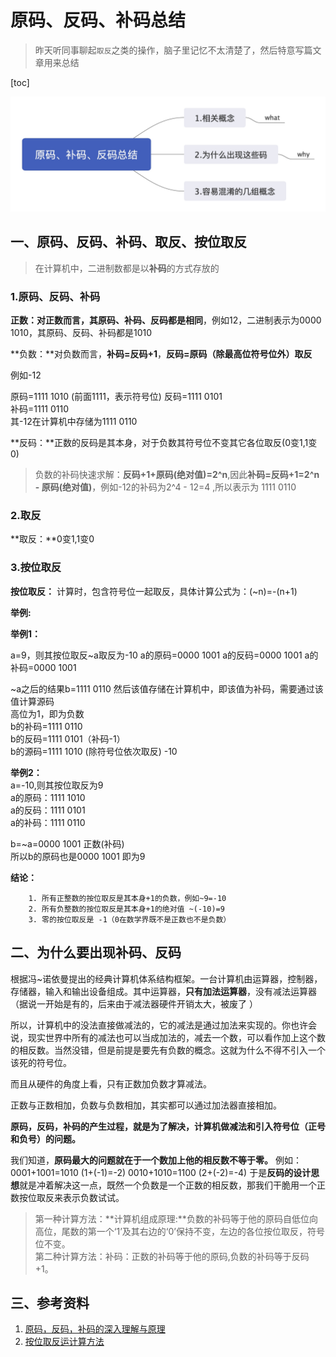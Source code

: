 # 原码、反码、补码总结

> 昨天听同事聊起`取反`之类的操作，脑子里记忆不太清楚了，然后特意写篇文章用来总结

[toc]

![思维导图](./原码、补码、反码总结.jpg)

## 一、原码、反码、补码、取反、按位取反

> 在计算机中，二进制数都是以**补码**的方式存放的

### 1.原码、反码、补码
**正数：**对正数而言，其**原码、补码、反码都是相同**，例如12，二进制表示为0000 1010，其原码、反码、补码都是1010  

**负数：**对负数而言，**补码=反码+1**，**反码=原码（除最高位符号位外）取反**

例如-12   

原码=1111 1010  (前面1111，表示符号位)
反码=1111 0101  
补码=1111 0110  
其-12在计算机中存储为1111 0110  

**反码：**正数的反码是其本身，对于负数其符号位不变其它各位取反(0变1,1变0)

> 负数的补码快速求解：**反码+1+原码(绝对值)=2^n**,因此**补码=反码+1=2^n - 原码(绝对值)**，例如-12的补码为2^4 - 12=4 ,所以表示为 1111 0110

### 2.取反
**取反：**0变1,1变0

### 3.按位取反

**按位取反：** 计算时，包含符号位一起取反，具体计算公式为：(~n)=-(n+1)

**举例:**

**举例1：**  

a=9，则其按位取反~a取反为-10
a的原码=0000 1001
a的反码=0000 1001
a的补码=0000 1001

~a之后的结果b=1111 0110 
然后该值存储在计算机中，即该值为补码，需要通过该值计算源码    
高位为1，即为负数    
b的补码=1111 0110  
b的反码=1111 0101（补码-1）  
b的源码=1111 1010 (除符号位依次取反) -10  

**举例2：**  
a=-10,则其按位取反为9  
a的原码：1111 1010  
a的反码：1111 0101  
a的补码：1111 0110   

b=~a=0000 1001 正数(补码)    
所以b的原码也是0000 1001 即为9

**结论：**

```
	1. 所有正整数的按位取反是其本身+1的负数，例如~9=-10
	2. 所有负整数的按位取反是其本身+1的绝对值 ~(-10)=9
	3. 零的按位取反是 -1（0在数学界既不是正数也不是负数）
```


## 二、为什么要出现补码、反码
根据冯~诺依曼提出的经典计算机体系结构框架。一台计算机由运算器，控制器，存储器，输入和输出设备组成。其中运算器，**只有加法运算器**，没有减法运算器（据说一开始是有的，后来由于减法器硬件开销太大，被废了 ）

所以，计算机中的没法直接做减法的，它的减法是通过加法来实现的。你也许会说，现实世界中所有的减法也可以当成加法的，减去一个数，可以看作加上这个数的相反数。当然没错，但是前提是要先有负数的概念。这就为什么不得不引入一个该死的符号位。

而且从硬件的角度上看，只有正数加负数才算减法。

正数与正数相加，负数与负数相加，其实都可以通过加法器直接相加。


**原码，反码，补码的产生过程，就是为了解决，计算机做减法和引入符号位（正号和负号）的问题。**


我们知道，**原码最大的问题就在于一个数加上他的相反数不等于零。**
例如：0001+1001=1010 (1+(-1)=-2) 0010+1010=1100 (2+(-2)=-4)
于是**反码的设计思想**就是冲着解决这一点，既然一个负数是一个正数的相反数，那我们干脆用一个正数按位取反来表示负数试试。

> 第一种计算方法：**计算机组成原理:**负数的补码等于他的原码自低位向高位，尾数的第一个‘1’及其右边的‘0’保持不变，左边的各位按位取反，符号位不变。  
> 第二种计算方法：补码：正数的补码等于他的原码,负数的补码等于反码+1。


## 三、参考资料

1. [原码，反码，补码的深入理解与原理](https://blog.csdn.net/afsvsv/article/details/94553228)
2. [按位取反运计算方法](https://blog.csdn.net/xiexievv/article/details/8124108?utm_medium=distribute.pc_relevant.none-task-blog-BlogCommendFromMachineLearnPai2-1.nonecase&depth_1-utm_source=distribute.pc_relevant.none-task-blog-BlogCommendFromMachineLearnPai2-1.nonecase)